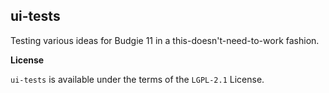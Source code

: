 ui-tests
--------

Testing various ideas for Budgie 11 in a this-doesn't-need-to-work fashion.


**License**

`ui-tests` is available under the terms of the `LGPL-2.1` License.
